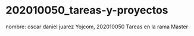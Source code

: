 # 202010050_tareas-y-proyectos
nombre: oscar daniel juarez Yojcom, 202010050
Tareas en la rama Master
